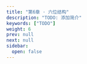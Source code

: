 ```yaml
---
title: "第6章 · 六位结构"
description: "TODO: 添加简介"
keywords: ["TODO"]
weight: 6
prev: null
next: null
sidebar:
  open: false
---
```

